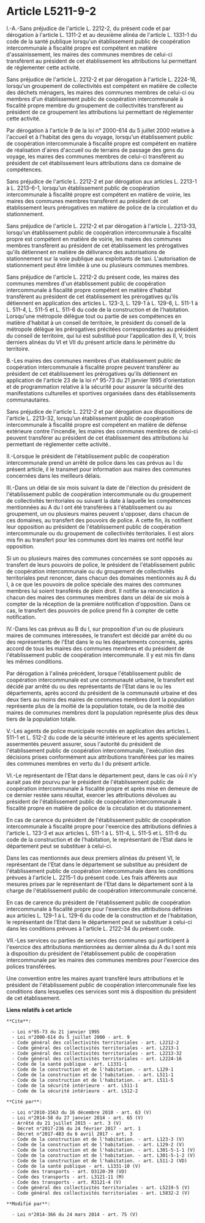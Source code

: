 # Article L5211-9-2

I.-A.-Sans préjudice de l'article L. 2212-2, du présent code et par dérogation à l'article L. 1311-2 et au deuxième alinéa de
l'article L. 1331-1 du code de la santé publique lorsqu'un établissement public de coopération intercommunale à fiscalité
propre est compétent en matière d'assainissement, les maires des communes membres de celui-ci transfèrent au président de cet
établissement les attributions lui permettant de réglementer cette activité. 

Sans préjudice de l'article L. 2212-2 et par dérogation à l'article L. 2224-16, lorsqu'un groupement de collectivités est
compétent en matière de collecte des déchets ménagers, les maires des communes membres de celui-ci ou membres d'un
établissement public de coopération intercommunale à fiscalité propre membre du groupement de collectivités transfèrent au
président de ce groupement les attributions lui permettant de réglementer cette activité. 

Par dérogation à l'article 9 de la loi n° 2000-614 du 5 juillet 2000 relative à l'accueil et à l'habitat des gens du voyage,
lorsqu'un établissement public de coopération intercommunale à fiscalité propre est compétent en matière de réalisation
d'aires d'accueil ou de terrains de passage des gens du voyage, les maires des communes membres de celui-ci transfèrent au
président de cet établissement leurs attributions dans ce domaine de compétences. 

Sans préjudice de l'article L. 2212-2 et par dérogation aux articles L. 2213-1 à L. 2213-6-1, lorsqu'un établissement public
de coopération intercommunale à fiscalité propre est compétent en matière de voirie, les maires des communes membres
transfèrent au président de cet établissement leurs prérogatives en matière de police de la circulation et du stationnement. 

Sans préjudice de l'article L. 2212-2 et par dérogation à l'article L. 2213-33, lorsqu'un établissement public de coopération
intercommunale à fiscalité propre est compétent en matière de voirie, les maires des communes membres transfèrent au
président de cet établissement les prérogatives qu'ils détiennent en matière de délivrance des autorisations de stationnement
sur la voie publique aux exploitants de taxi. L'autorisation de stationnement peut être limitée à une ou plusieurs communes
membres. 

Sans préjudice de l'article L. 2212-2 du présent code, les maires des communes membres d'un établissement public de
coopération intercommunale à fiscalité propre compétent en matière d'habitat transfèrent au président de cet établissement
les prérogatives qu'ils détiennent en application des articles L. 123-3, L. 129-1 à L. 129-6, L. 511-1 à L. 511-4, L. 511-5
et L. 511-6 du code de la construction et de l'habitation. Lorsqu'une métropole délègue tout ou partie de ses compétences en
matière d'habitat à un conseil de territoire, le président du conseil de la métropole délègue les prérogatives précitées
correspondantes au président du conseil de territoire, qui lui est substitué pour l'application des II, V, trois derniers
alinéas du VI et VII du présent article dans le périmètre du territoire. 

B.-Les maires des communes membres d'un établissement public de coopération intercommunale à fiscalité propre peuvent
transférer au président de cet établissement les prérogatives qu'ils détiennent en application de l'article 23 de la loi n°
95-73 du 21 janvier 1995 d'orientation et de programmation relative à la sécurité pour assurer la sécurité des manifestations
culturelles et sportives organisées dans des établissements communautaires. 

Sans préjudice de l'article L. 2212-2 et par dérogation aux dispositions de l'article L. 2213-32, lorsqu'un établissement
public de coopération intercommunale à fiscalité propre est compétent en matière de défense extérieure contre l'incendie, les
maires des communes membres de celui-ci peuvent transférer au président de cet établissement des attributions lui permettant
de réglementer cette activité.. 

II.-Lorsque le président de l'établissement public de coopération intercommunale prend un arrêté de police dans les cas
prévus au I du présent article, il le transmet pour information aux maires des communes concernées dans les meilleurs
délais. 

III.-Dans un délai de six mois suivant la date de l'élection du président de l'établissement public de coopération
intercommunale ou du groupement de collectivités territoriales ou suivant la date à laquelle les compétences mentionnées au A
du I ont été transférées à l'établissement ou au groupement, un ou plusieurs maires peuvent s'opposer, dans chacun de ces
domaines, au transfert des pouvoirs de police. A cette fin, ils notifient leur opposition au président de l'établissement
public de coopération intercommunale ou du groupement de collectivités territoriales. Il est alors mis fin au transfert pour
les communes dont les maires ont notifié leur opposition. 

Si un ou plusieurs maires des communes concernées se sont opposés au transfert de leurs pouvoirs de police, le président de
l'établissement public de coopération intercommunale ou du groupement de collectivités territoriales peut renoncer, dans
chacun des domaines mentionnés au A du I, à ce que les pouvoirs de police spéciale des maires des communes membres lui soient
transférés de plein droit. Il notifie sa renonciation à chacun des maires des communes membres dans un délai de six mois à
compter de la réception de la première notification d'opposition. Dans ce cas, le transfert des pouvoirs de police prend fin
à compter de cette notification. 

IV.-Dans les cas prévus au B du I, sur proposition d'un ou de plusieurs maires de communes intéressées, le transfert est
décidé par arrêté du ou des représentants de l'Etat dans le ou les départements concernés, après accord de tous les maires
des communes membres et du président de l'établissement public de coopération intercommunale. Il y est mis fin dans les mêmes
conditions. 

Par dérogation à l'alinéa précédent, lorsque l'établissement public de coopération intercommunale est une communauté urbaine,
le transfert est décidé par arrêté du ou des représentants de l'Etat dans le ou les départements, après accord du président
de la communauté urbaine et des deux tiers au moins des maires de communes membres dont la population représente plus de la
moitié de la population totale, ou de la moitié des maires de communes membres dont la population représente plus des deux
tiers de la population totale. 

V.-Les agents de police municipale recrutés en application des articles L. 511-1 et L. 512-2 du code de la sécurité
intérieure et les agents spécialement assermentés peuvent assurer, sous l'autorité du président de l'établissement public de
coopération intercommunale, l'exécution des décisions prises conformément aux attributions transférées par les maires des
communes membres en vertu du I du présent article. 

VI.-Le représentant de l'Etat dans le département peut, dans le cas où il n'y aurait pas été pourvu par le président de
l'établissement public de coopération intercommunale à fiscalité propre et après mise en demeure de ce dernier restée sans
résultat, exercer les attributions dévolues au président de l'établissement public de coopération intercommunale à fiscalité
propre en matière de police de la circulation et du stationnement. 

En cas de carence du président de l'établissement public de coopération intercommunale à fiscalité propre pour l'exercice des
attributions définies à l'article L. 123-3 et aux articles L. 511-1 à L. 511-4, L. 511-5 et L. 511-6 du code de la
construction et de l'habitation, le représentant de l'Etat dans le département peut se substituer à celui-ci. 

Dans les cas mentionnés aux deux premiers alinéas du présent VI, le représentant de l'Etat dans le département se substitue
au président de l'établissement public de coopération intercommunale dans les conditions prévues à l'article L. 2215-1 du
présent code. Les frais afférents aux mesures prises par le représentant de l'Etat dans le département sont à la charge de
l'établissement public de coopération intercommunale concerné. 

En cas de carence du président de l'établissement public de coopération intercommunale à fiscalité propre pour l'exercice des
attributions définies aux articles L. 129-1 à L. 129-6 du code de la construction et de l'habitation, le représentant de
l'Etat dans le département peut se substituer à celui-ci dans les conditions prévues à l'article L. 2122-34 du présent code. 

VII.-Les services ou parties de services des communes qui participent à l'exercice des attributions mentionnées au dernier
alinéa du A du I sont mis à disposition du président de l'établissement public de coopération intercommunale par les maires
des communes membres pour l'exercice des polices transférées. 

Une convention entre les maires ayant transféré leurs attributions et le président de l'établissement public de coopération
intercommunale fixe les conditions dans lesquelles ces services sont mis à disposition du président de cet établissement.

**Liens relatifs à cet article**

	**Cite**:

	  - Loi n°95-73 du 21 janvier 1995
	  - Loi n°2000-614 du 5 juillet 2000 - art. 9
	  - Code général des collectivités territoriales - art. L2212-2
	  - Code général des collectivités territoriales - art. L2213-1
	  - Code général des collectivités territoriales - art. L2213-32
	  - Code général des collectivités territoriales - art. L2224-16
	  - Code de la santé publique - art. L1331-1
	  - Code de la construction et de l'habitation. - art. L129-1
	  - Code de la construction et de l'habitation. - art. L511-1
	  - Code de la construction et de l'habitation. - art. L511-5
	  - Code de la sécurité intérieure - art. L511-1
	  - Code de la sécurité intérieure - art. L512-2

	**Cité par**:

	  - Loi n°2010-1563 du 16 décembre 2010 - art. 63 (V)
	  - Loi n°2014-58 du 27 janvier 2014 - art. 65 (V)
	  - Arrêté du 21 juillet 2015 - art. 3 (V)
	  - Décret n°2017-236 du 24 février 2017 - art. 1
	  - Décret n°2017-483 du 6 avril 2017 - art. 3
	  - Code de la construction et de l'habitation. - art. L123-3 (V)
	  - Code de la construction et de l'habitation. - art. L129-2 (V)
	  - Code de la construction et de l'habitation. - art. L301-5-1-1 (V)
	  - Code de la construction et de l'habitation. - art. L301-5-1-2 (V)
	  - Code de la construction et de l'habitation. - art. L511-2 (VD)
	  - Code de la santé publique - art. L1331-10 (V)
	  - Code des transports - art. D3120-39 (VD)
	  - Code des transports - art. L3121-11 (M)
	  - Code des transports - art. R3121-4 (V)
	  - Code général des collectivités territoriales - art. L5219-5 (V)
	  - Code général des collectivités territoriales - art. L5832-2 (V)

	**Modifié par**:

	  - Loi n°2014-366 du 24 mars 2014 - art. 75 (V)
